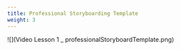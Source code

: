 ```yaml
---
title: Professional Storyboarding Template
weight: 3
---
```


![](Video Lesson 1 _ professionalStoryboardTemplate.png)